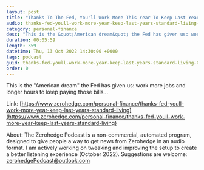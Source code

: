 ```yaml
---
layout: post
title: "Thanks To The Fed, You'll Work More This Year To Keep Last Year's Standard Of Living"
audio: thanks-fed-youll-work-more-year-keep-last-years-standard-living-0
category: personal-finance
desc: "This is the &quot;American dream&quot; the Fed has given us: work more jobs and longer hours to keep paying those bills..."
duration: 00:05:59
length: 359
datetime: Thu, 13 Oct 2022 14:30:00 +0000
tags: podcast
guid: thanks-fed-youll-work-more-year-keep-last-years-standard-living-0
order: 0
---
```

This is the &quot;American dream&quot; the Fed has given us: work more jobs and longer hours to keep paying those bills...

Link: [https://www.zerohedge.com/personal-finance/thanks-fed-youll-work-more-year-keep-last-years-standard-living](https://www.zerohedge.com/personal-finance/thanks-fed-youll-work-more-year-keep-last-years-standard-living)

About: The Zerohedge Podcast is a non-commercial, automated program, designed to give people a way to get news from Zerohedge in an audio format.  I am actively working on tweaking and improving the setup to create a better listening experience (October 2022).  Suggestions are welcome: [zerohedgePodcast@outlook.com](mailto:zerohedgePodcast@outlook.com)